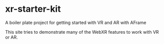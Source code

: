 xr-starter-kit
=============

A boiler plate project for getting started with VR and AR with AFrame

This site tries to demonstrate many of the WebXR features to work with VR or AR.